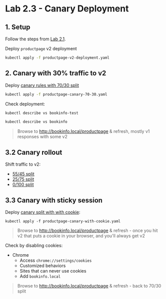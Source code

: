 # Lab 2.3 - Canary Deployment

## 1. Setup

Follow the steps from [Lab 2.1](../lab_2.1/README.md).

Deploy `productpage` v2 deployment

```sh
kubectl apply -f productpage-v2-deployment.yaml
```

## 2. Canary with 30% traffic to v2

Deploy [canary rules with 70/30 split](productpage-canary-70-30.yaml)

```sh
kubectl apply -f productpage-canary-70-30.yaml
```

Check deployment:

```sh
kubectl describe vs bookinfo-test

kubectl describe vs bookinfo
```

> Browse to http://bookinfo.local/productpage & refresh, mostly v1 responses with some v2

## 3.2 Canary rollout

Shift traffic to v2:

- [55/45 split](productpage-canary-55-45.yaml)
- [25/75 split](productpage-canary-25-75.yaml)
- [0/100 split](productpage-canary-0-100.yaml)

## 3.3 Canary with sticky session

Deploy [canary split with with cookie](productpage-canary-with-cookie.yaml):

```
kubectl apply -f productpage-canary-with-cookie.yaml
```

> Browse to http://bookinfo.local/productpage & refresh - once you hit v2 that puts a cookie in your browser, and you'll always get v2

Check by disabling cookies:

- Chrome
  - Access `chrome://settings/cookies`
  - Customized behaviors
  - Sites that can never use cookies
  - Add `bookinfo.local`

> Browse to http://bookinfo.local/productpage & refresh - back to 70/30 split

